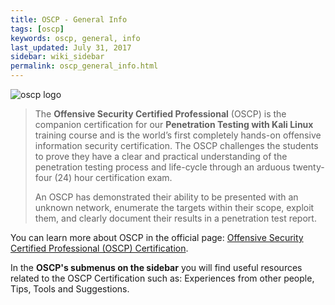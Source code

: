 ```yaml
---
title: OSCP - General Info
tags: [oscp]
keywords: oscp, general, info
last_updated: July 31, 2017
sidebar: wiki_sidebar
permalink: oscp_general_info.html
---
```


![oscp logo](http://i.imgur.com/L0CGDZK.png)

>The **Offensive Security Certified Professional** (OSCP) is the companion certification for our **Penetration Testing with Kali Linux** training course and is the world’s first completely hands-on offensive information security certification. The OSCP challenges the students to prove they have a clear and practical understanding of the penetration testing process and life-cycle through an arduous twenty-four (24) hour certification exam.
>
>An OSCP has demonstrated their ability to be presented with an unknown network, enumerate the targets within their scope, exploit them, and clearly document their results in a penetration test report.

You can learn more about OSCP in the official page: [Offensive Security Certified Professional (OSCP) Certification](https://www.offensive-security.com/information-security-certifications/oscp-offensive-security-certified-professional/).  

In the **OSCP's submenus on the sidebar** you will find useful resources related to the OSCP Certification such as: Experiences from other people, Tips, Tools and Suggestions.
